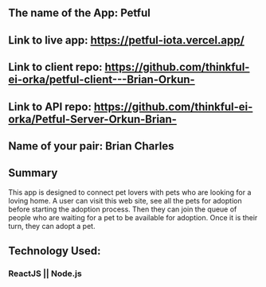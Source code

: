 ## The name of the App: Petful

## Link to live app: https://petful-iota.vercel.app/

## Link to client repo: https://github.com/thinkful-ei-orka/petful-client---Brian-Orkun-

## Link to API repo: https://github.com/thinkful-ei-orka/Petful-Server-Orkun-Brian-

## Name of your pair: Brian Charles

## Summary 
This app is designed to connect pet lovers with pets who are looking for a loving home. A user can visit this web site, see all the pets for adoption before starting the adoption process. Then they can join the queue of people who are waiting for a pet to be available for adoption. Once it is their turn, they can adopt a pet. 

## Technology Used:
### ReactJS || Node.js 